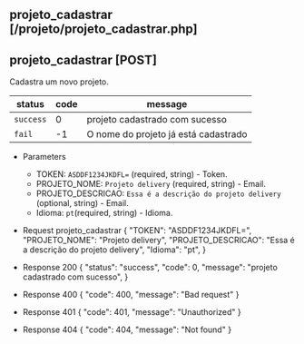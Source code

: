 ## projeto_cadastrar [/projeto/projeto_cadastrar.php]

## projeto_cadastrar [POST]

Cadastra um novo projeto.

status    | code | message
---       | ---  | ---
`success` |  0   | projeto cadastrado com sucesso
`fail`    |  -1  | O nome do projeto já está cadastrado

+ Parameters 
    + TOKEN: `ASDDF1234JKDFL=` (required, string) - Token.
    + PROJETO_NOME: `Projeto delivery` (required, string) - Email.
    + PROJETO_DESCRICAO: `Essa é a descrição do projeto delivery` (optional, string) - Email.
    + Idioma: `pt`(required, string) - Idioma.

+ Request projeto_cadastrar
    {
        "TOKEN": "ASDDF1234JKDFL=",
        "PROJETO_NOME": "Projeto delivery",
        "PROJETO_DESCRICAO": "Essa é a descrição do projeto delivery",
        "Idioma": "pt",
    }

+ Response 200
    {
        "status": "success",
        "code": 0,
        "message": "projeto cadastrado com sucesso",
    }

+ Response 400
    {
        "code": 400,
        "message": "Bad request"
    }

+ Response 401
    {
        "code": 401,
        "message": "Unauthorized"
    }

+ Response 404
    {
        "code": 404,
        "message": "Not found"
    }